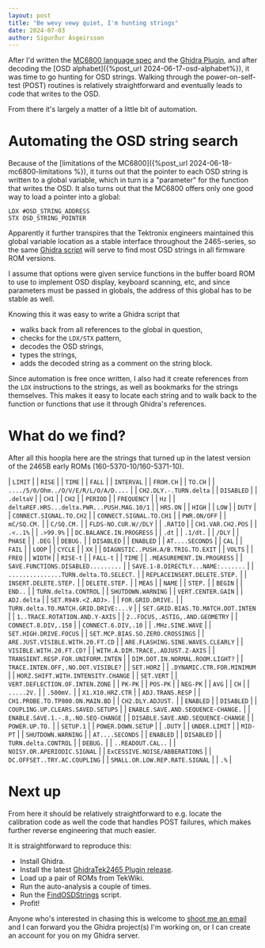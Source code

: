 ```yaml
---
layout: post
title: "Be wevy vewy quiet, I'm hunting strings"
date: 2024-07-03
author: Sigurður Ásgeirsson
---
```

After I'd written the
[MC6800 language spec](https://github.com/sigurasg/GhidraTek2465/blob/main/data/languages/mc6800.slaspec)
and the
[Ghidra Plugin](https://github.com/sigurasg/GhidraTek2465?tab=readme-ov-file#ghidratek2465),
and after decoding the [OSD alphabet]({%post_url 2024-06-17-osd-alphabet%}),
it was time to go hunting for OSD strings.
Walking through the power-on-self-test (POST) routines is relatively straightforward and
eventually leads to code that writes to the OSD.

From there it's largely a matter of a little bit of automation.

# Automating the OSD string search

Because of the [limitations of the MC6800]({%post_url 2024-06-18-mc6800-limitations %}),
it turns out that the pointer to each OSD string is written to a global variable,
which in turn is a "parameter" for the function that writes the OSD.
It also turns out that the MC6800 offers only one good way to load a pointer into a global:
```
LDX #OSD_STRING_ADDRESS
STX OSD_STRING_POINTER
```

Apparently it further transpires that the Tektronix engineers maintained this
global variable location as a stable interface throughout the 2465-series, so the same 
[Ghidra script](https://github.com/sigurasg/GhidraTek2465/blob/main/ghidra_scripts/FindOSDStrings.java)
will serve to find most OSD strings in all firmware ROM versions.

I assume that options were given service functions in the buffer board ROM to use
to implement OSD display, keyboard scanning, etc, and since parameters must be
passed in globals, the address of this global has to be stable as well.

Knowing this it was easy to write a Ghidra script that 
  * walks back from all references to the global in question,
  * checks for the `LDX/STX` pattern,
  * decodes the OSD strings,
  * types the strings,
  * adds the decoded string as a comment on the string block.

Since automation is free once written, I also had it create references from the
`LDX` instructions to the strings, as well as bookmarks for the strings themselves.
This makes it easy to locate each string and to walk back to the function or
functions that use it through Ghidra's references.

# What do we find?

After all this hoopla here are the strings that turned up in the latest version of
the 2465B early ROMs (160-5370-10/160-5371-10).

| `LIMIT` |
| `RISE` |
| `TIME` |
| `FALL` |
| `INTERVAL` |
| `FROM.CH` |
| `TO.CH` |
| `..../5/0/Ohm../O/V/E/R/L/O/A/D....` |
| `CH2.DLY.-.TURN.delta` |
| `DISABLED` |
| `.deltaV` |
| `CH1` |
| `CH2` |
| `PERIOD` |
| `FREQUENCY` |
| `Hz` |
| `deltaREF.HRS...delta.PWR...PUSH.MAG.10/1` |
| `HRS.ON` |
| `HIGH` |
| `LOW` |
| `DUTY` |
| `CONNECT.SIGNAL.TO.CH2` |
| `CONNECT.SIGNAL.TO.CH1` |
| `PWR.ON/OFF` |
| `mC/SQ.CM.` |
| `C/SQ.CM.` |
| `FLDS-NO.CUR.W//DLY` |
| `.RATIO` |
| `CH1.VAR.CH2.POS` |
| `.<..1%` |
| `.>99.9%` |
| `DC.BALANCE.IN.PROGRESS` |
| `.dt` |
| `.1/dt.` |
| `/DLY` |
| `PHASE` |
| `.DEG` |
| `DEBUG.` |
| `DISABLED` |
| `ENABLED` |
| `AT....SECONDS` |
| `CAL` |
| `FAIL` |
| `LOOP` |
| `CYCLE` |
| `XX` |
| `DIAGNSTIC..PUSH.A/B.TRIG.TO.EXIT` |
| `VOLTS` |
| `FREQ` |
| `WIDTH` |
| `RISE-t` |
| `FALL-t` |
| `TIME` |
| `.MEASUREMENT.IN.PROGRESS` |
| `SAVE.FUNCTIONS.DISABLED.........` |
| `SAVE.1-8.DIRECTLY...NAME:.......` |
| `...............TURN.delta.TO.SELECT.` |
| `REPLACEINSERT.DELETE.STEP.` |
| `INSERT.DELETE.STEP.` |
| `DELETE.STEP.` |
| `MEAS` |
| `NAME` |
| `STEP.` |
| `BEGIN` |
| `END..` |
| `TURN.delta.CONTROL` |
| `SHUTDOWN.WARNING` |
| `VERT.CENTER.GAIN` |
| `ADJ.delta` |
| `SET.R949.<Z.ADJ>.` |
| `FOR.GRID.DRIVE.` |
| `TURN.delta.TO.MATCH.GRID.DRIVE:...V` |
| `SET.GRID.BIAS.TO.MATCH.DOT.INTEN` |
| `1..TRACE.ROTATION.AND.Y-AXIS` |
| `2..FOCUS,.ASTIG,.AND.GEOMETRY` |
| `CONNECT.8.DIV,.158` |
| `CONNECT.6.DIV,.10` |
| `.MHz.SINE.WAVE` |
| `SET.HIGH.DRIVE.FOCUS` |
| `SET.MCP.BIAS.SO.ZERO.CROSSINGS` |
| `ARE.JUST.VISIBLE.WITH.20.FT.CD` |
| `ARE.FLASHING.SINE.WAVES.CLEARLY` |
| `VISIBLE.WITH.20.FT.CD?` |
| `WITH.A.DIM.TRACE,.ADJUST.Z-AXIS` |
| `TRANSIENT.RESP.FOR.UNIFORM.INTEN` |
| `DIM.DOT.IN.NORMAL.ROOM.LIGHT?` |
| `TRACE.INTEN.OFF,.NO.DOT.VISIBLE?` |
| `SET.HORZ` |
| `.DYNAMIC.CTR.FOR.MINIMUM` |
| `HORZ.SHIFT.WITH.INTENSITY.CHANGE` |
| `SET.VERT` |
| `VERT.DEFLECTION.OF.INTEN.ZONE` |
| `PK-PK` |
| `POS-PK` |
| `NEG-PK` |
| `AVG` |
| `CH` |
| `.....2V.` |
| `.500mV.` |
| `X1.X10.HRZ.CTR` |
| `ADJ.TRANS.RESP` |
| `CH1.PROBE.TO.TP800.ON.MAIN.BD` |
| `CH2.DLY.ADJUST.` |
| `ENABLED` |
| `DISABLED` |
| `COUPLING.UP.CLEARS.SAVED.SETUPS` |
| `ENABLE.SAVE.AND.SEQUENCE-CHANGE.` |
| `ENABLE.SAVE.1.-.8,.NO.SEQ-CHANGE` |
| `DISABLE.SAVE.AND.SEQUENCE-CHANGE` |
| `POWER.UP.TO.` |
| `SETUP.1` |
| `POWER.DOWN.SETUP` |
| `.DUTY` |
| `UNDER.LIMIT` |
| `MID-PT` |
| `SHUTDOWN.WARNING` |
| `AT....SECONDS` |
| `ENABLED` |
| `DISABLED` |
| `TURN.delta.CONTROL` |
| `DEBUG.` |
| `..READOUT.CAL..` |
| `NOISY.OR.APERIODIC.SIGNAL` |
| `ExCESSIVE.NOISE/ABBERATIONS` |
| `DC.OFFSET..TRY.AC.COUPLING` |
| `SMALL.OR.LOW.REP.RATE.SIGNAL` |
| `.%` |

# Next up

From here it should be relatively straightforward to e.g. locate
the calibration code as well the code that handles POST failures,
which makes further reverse engineering that much easier.

It is straightforward to reproduce this:
  * Install Ghidra.
  * Install the latest [GhidraTek2465 Plugin release](https://github.com/sigurasg/GhidraTek2465/releases).
  * Load up a pair of ROMs from TekWiki.
  * Run the auto-analysis a couple of times.
  * Run the [FindOSDStrings](https://github.com/sigurasg/GhidraTek2465/blob/main/ghidra_scripts/FindOSDStrings.java) script.
  * Profit!

Anyone who's interested in chasing this is welcome to 
[shoot me an email](mailto:{site.email}) and I can forward you the Ghidra project(s) I'm working on,
or I can create an account for you on my Ghidra server.

